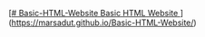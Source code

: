 [[# Basic-HTML-Website
Basic HTML Website
](https://github.com/marsadut/Basic-HTML-Website)
](https://marsadut.github.io/Basic-HTML-Website/)

